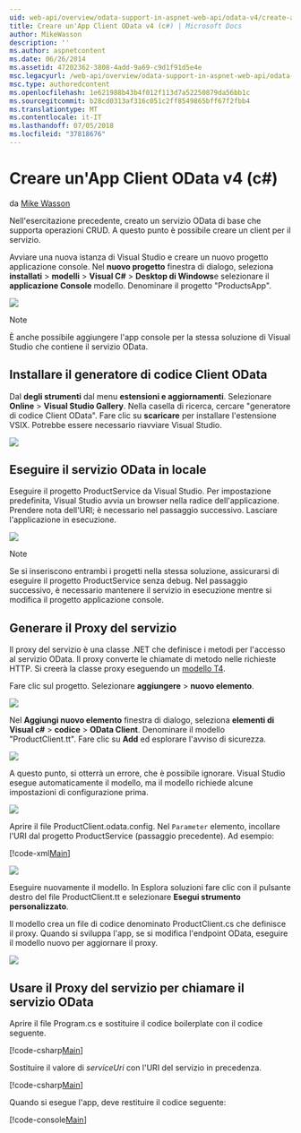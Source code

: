```yaml
---
uid: web-api/overview/odata-support-in-aspnet-web-api/odata-v4/create-an-odata-v4-client-app
title: Creare un'App Client OData v4 (c#) | Microsoft Docs
author: MikeWasson
description: ''
ms.author: aspnetcontent
ms.date: 06/26/2014
ms.assetid: 47202362-3808-4add-9a69-c9d1f91d5e4e
msc.legacyurl: /web-api/overview/odata-support-in-aspnet-web-api/odata-v4/create-an-odata-v4-client-app
msc.type: authoredcontent
ms.openlocfilehash: 1e621988b43b4f012f113d7a52250879da56bb1c
ms.sourcegitcommit: b28cd0313af316c051c2ff8549865bff67f2fbb4
ms.translationtype: MT
ms.contentlocale: it-IT
ms.lasthandoff: 07/05/2018
ms.locfileid: "37818676"
---
```

<a name="create-an-odata-v4-client-app-c"></a>Creare un'App Client OData v4 (c#)
====================
da [Mike Wasson](https://github.com/MikeWasson)

Nell'esercitazione precedente, creato un servizio OData di base che supporta operazioni CRUD. A questo punto è possibile creare un client per il servizio.

Avviare una nuova istanza di Visual Studio e creare un nuovo progetto applicazione console. Nel **nuovo progetto** finestra di dialogo, seleziona **installati** &gt; **modelli** &gt; **Visual C#** &gt; **Desktop di Windows**e selezionare il **applicazione Console** modello. Denominare il progetto &quot;ProductsApp&quot;.

![](create-an-odata-v4-client-app/_static/image1.png)

> [!NOTE]
> È anche possibile aggiungere l'app console per la stessa soluzione di Visual Studio che contiene il servizio OData.


## <a name="install-the-odata-client-code-generator"></a>Installare il generatore di codice Client OData

Dal **degli strumenti** dal menu **estensioni e aggiornamenti**. Selezionare **Online** &gt; **Visual Studio Gallery**. Nella casella di ricerca, cercare &quot;generatore di codice Client OData&quot;. Fare clic su **scaricare** per installare l'estensione VSIX. Potrebbe essere necessario riavviare Visual Studio.

[![](create-an-odata-v4-client-app/_static/image3.png)](create-an-odata-v4-client-app/_static/image2.png)

## <a name="run-the-odata-service-locally"></a>Eseguire il servizio OData in locale

Eseguire il progetto ProductService da Visual Studio. Per impostazione predefinita, Visual Studio avvia un browser nella radice dell'applicazione. Prendere nota dell'URI; è necessario nel passaggio successivo. Lasciare l'applicazione in esecuzione.

![](create-an-odata-v4-client-app/_static/image4.png)

> [!NOTE]
> Se si inseriscono entrambi i progetti nella stessa soluzione, assicurarsi di eseguire il progetto ProductService senza debug. Nel passaggio successivo, è necessario mantenere il servizio in esecuzione mentre si modifica il progetto applicazione console.


## <a name="generate-the-service-proxy"></a>Generare il Proxy del servizio

Il proxy del servizio è una classe .NET che definisce i metodi per l'accesso al servizio OData. Il proxy converte le chiamate di metodo nelle richieste HTTP. Si creerà la classe proxy eseguendo un [modello T4](https://msdn.microsoft.com/library/bb126445.aspx).

Fare clic sul progetto. Selezionare **aggiungere** &gt; **nuovo elemento**.

![](create-an-odata-v4-client-app/_static/image5.png)

Nel **Aggiungi nuovo elemento** finestra di dialogo, seleziona **elementi di Visual c#** &gt; **codice** &gt; **OData Client**. Denominare il modello &quot;ProductClient.tt&quot;. Fare clic su **Add** ed esplorare l'avviso di sicurezza.

[![](create-an-odata-v4-client-app/_static/image7.png)](create-an-odata-v4-client-app/_static/image6.png)

A questo punto, si otterrà un errore, che è possibile ignorare. Visual Studio esegue automaticamente il modello, ma il modello richiede alcune impostazioni di configurazione prima.

[![](create-an-odata-v4-client-app/_static/image9.png)](create-an-odata-v4-client-app/_static/image8.png)

Aprire il file ProductClient.odata.config. Nel `Parameter` elemento, incollare l'URI dal progetto ProductService (passaggio precedente). Ad esempio:

[!code-xml[Main](create-an-odata-v4-client-app/samples/sample1.xml)]

[![](create-an-odata-v4-client-app/_static/image11.png)](create-an-odata-v4-client-app/_static/image10.png)

Eseguire nuovamente il modello. In Esplora soluzioni fare clic con il pulsante destro del file ProductClient.tt e selezionare **Esegui strumento personalizzato**.

Il modello crea un file di codice denominato ProductClient.cs che definisce il proxy. Quando si sviluppa l'app, se si modifica l'endpoint OData, eseguire il modello nuovo per aggiornare il proxy.

![](create-an-odata-v4-client-app/_static/image12.png)

## <a name="use-the-service-proxy-to-call-the-odata-service"></a>Usare il Proxy del servizio per chiamare il servizio OData

Aprire il file Program.cs e sostituire il codice boilerplate con il codice seguente.

[!code-csharp[Main](create-an-odata-v4-client-app/samples/sample2.cs)]

Sostituire il valore di *serviceUri* con l'URI del servizio in precedenza.

[!code-csharp[Main](create-an-odata-v4-client-app/samples/sample3.cs)]

Quando si esegue l'app, deve restituire il codice seguente:

[!code-console[Main](create-an-odata-v4-client-app/samples/sample4.cmd)]
